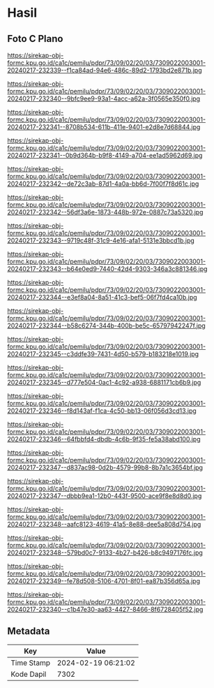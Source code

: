 # Hasil

## Foto C Plano

https://sirekap-obj-formc.kpu.go.id/ca1c/pemilu/pdpr/73/09/02/20/03/7309022003001-20240217-232339--f1ca84ad-94e6-486c-89d2-1793bd2e871b.jpg

https://sirekap-obj-formc.kpu.go.id/ca1c/pemilu/pdpr/73/09/02/20/03/7309022003001-20240217-232340--9bfc9ee9-93a1-4acc-a62a-3f0565e350f0.jpg

https://sirekap-obj-formc.kpu.go.id/ca1c/pemilu/pdpr/73/09/02/20/03/7309022003001-20240217-232341--8708b534-611b-411e-9401-e2d8e7d68844.jpg

https://sirekap-obj-formc.kpu.go.id/ca1c/pemilu/pdpr/73/09/02/20/03/7309022003001-20240217-232341--0b9d364b-b9f8-4149-a704-ee1ad5962d69.jpg

https://sirekap-obj-formc.kpu.go.id/ca1c/pemilu/pdpr/73/09/02/20/03/7309022003001-20240217-232342--de72c3ab-87d1-4a0a-bb6d-7f00f7f8d61c.jpg

https://sirekap-obj-formc.kpu.go.id/ca1c/pemilu/pdpr/73/09/02/20/03/7309022003001-20240217-232342--56df3a6e-1873-448b-972e-0887c73a5320.jpg

https://sirekap-obj-formc.kpu.go.id/ca1c/pemilu/pdpr/73/09/02/20/03/7309022003001-20240217-232343--9719c48f-31c9-4e16-afa1-5131e3bbcd1b.jpg

https://sirekap-obj-formc.kpu.go.id/ca1c/pemilu/pdpr/73/09/02/20/03/7309022003001-20240217-232343--b64e0ed9-7440-42d4-9303-346a3c881346.jpg

https://sirekap-obj-formc.kpu.go.id/ca1c/pemilu/pdpr/73/09/02/20/03/7309022003001-20240217-232344--e3ef8a04-8a51-41c3-bef5-06f7fd4ca10b.jpg

https://sirekap-obj-formc.kpu.go.id/ca1c/pemilu/pdpr/73/09/02/20/03/7309022003001-20240217-232344--b58c6274-344b-400b-be5c-65797942247f.jpg

https://sirekap-obj-formc.kpu.go.id/ca1c/pemilu/pdpr/73/09/02/20/03/7309022003001-20240217-232345--c3ddfe39-7431-4d50-b579-b183218e1019.jpg

https://sirekap-obj-formc.kpu.go.id/ca1c/pemilu/pdpr/73/09/02/20/03/7309022003001-20240217-232345--d777e504-0ac1-4c92-a938-6881171cb6b9.jpg

https://sirekap-obj-formc.kpu.go.id/ca1c/pemilu/pdpr/73/09/02/20/03/7309022003001-20240217-232346--f8d143af-f1ca-4c50-bb13-06f056d3cd13.jpg

https://sirekap-obj-formc.kpu.go.id/ca1c/pemilu/pdpr/73/09/02/20/03/7309022003001-20240217-232346--64fbbfd4-dbdb-4c6b-9f35-fe5a38abd100.jpg

https://sirekap-obj-formc.kpu.go.id/ca1c/pemilu/pdpr/73/09/02/20/03/7309022003001-20240217-232347--d837ac98-0d2b-4579-99b8-8b7a1c3654bf.jpg

https://sirekap-obj-formc.kpu.go.id/ca1c/pemilu/pdpr/73/09/02/20/03/7309022003001-20240217-232347--dbbb9ea1-12b0-443f-9500-ace9f8e8d8d0.jpg

https://sirekap-obj-formc.kpu.go.id/ca1c/pemilu/pdpr/73/09/02/20/03/7309022003001-20240217-232348--aafc8123-4619-41a5-8e88-dee5a808d754.jpg

https://sirekap-obj-formc.kpu.go.id/ca1c/pemilu/pdpr/73/09/02/20/03/7309022003001-20240217-232348--579bd0c7-9133-4b27-b426-b8c9497176fc.jpg

https://sirekap-obj-formc.kpu.go.id/ca1c/pemilu/pdpr/73/09/02/20/03/7309022003001-20240217-232349--fe78d508-5106-4701-8f01-ea87b356d65a.jpg

https://sirekap-obj-formc.kpu.go.id/ca1c/pemilu/pdpr/73/09/02/20/03/7309022003001-20240217-232340--c1b47e30-aa63-4427-8466-8f6728405f52.jpg


## Metadata

| Key        | Value               |
| ---------- | ------------------- |
| Time Stamp | 2024-02-19 06:21:02 |
| Kode Dapil | 7302                |



